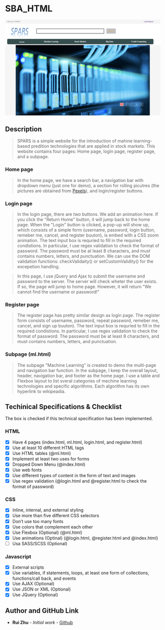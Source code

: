 # SBA_HTML

![](img/ScreenShot.png)

## Description
> SPARS is a simple website for the introduction of mahine learning-based predition technologies that are applied in stock markets. This website contains four pages: Home page, login page, register page, and a subpage.

### Home page

> In the home page, we have a search bar, a navigation bar with dropdown menu (just one for demo), a section for rolling picutres (the pictures are obtained from [Pexels](https://www.pexels.com/search/template/)), and login/register buttons.


### Login page

> In the login page, there are two buttons. We add an animation here. If you click the "Return Home" button, it will jump back to the home page. When the "Login" button is clicked, a pop-up will show up, which consists of a simple form (username, password, login button, remeber me, cancel, and register buuton), is embed with a CSS zoom animation. The text input box is requried to fill in the required condistions. In particular, I use regex validation to check the format of password. The password must be at least 8 characters, and must contains numbers, letters, and punctuation. We can use the DOM validation functions: checkValidaity() or setCustomValidity() for the excepetion handling.

> In this page, I use jQuery and Ajax to submit the username and password to the server. The server will check wheter the user exists. If so, the page will jump to home page. However, it will return "We cannot find the username or password!"

### Register page

> The register page has pretty similar design as login page. The register form consists of username, password, repeat password, remeber me, cancel, and sign up buuton). The text input box is requried to fill in the required condistions. In particular, I use regex validation to check the format of password. The password must be at least 8 characters, and must contains numbers, letters, and punctuation. 

### Subpage (ml.html)

> The subpage "Machine Learning" is created to demo the multi-page and navigation bar function. In the subpage, I keep the overall layout, header, navigation bar, and footer as the home page. I use a table and Flexbox layout to list sveral categories of mechine learning technologies and specific algorithms. Each algorithm has its own hyperlink to wikipeadia.


## Techinical Specifications & Checklist

The box is checked if this technical specification has been implemented.

### HTML
- [x] Have 4 pages (index.html, ml.html, login.html, and register.html)
- [x] Use at least 10 different HTML tags
- [x] Use HTML tables (@ml.html)
- [x] Implement at least two uses for forms
- [x] Dropped Down Menu (@index.html)
- [x] Use web fonts
- [x] Use different types of content in the form of text and images
- [x] Use regex validation (@login.html and @register.html to check the format of password)
### CSS
- [x] Inline, internal, and external styling
- [x] Use more than five different CSS selectors
- [x] Don’t use too many fonts
- [x] Use colors that complement each other
- [x] Use Flexbox (Optional) (@ml.html)
- [x] Use animations (Optinal) (@login.html, @register.html and @index.html)
- [ ] Usa SASS/SCSS (Optional)
### Javascript
- [x] External scripts
- [x] Use variables, if statements, loops, at least one form of collections, functions/call back, and events
- [x] Use AJAX (Optional) 
- [x] Use JSON or XML (Optional)
- [x] Use JQuery (Optional)

## Author and GitHub Link

* **Rui Zhu** - *Initial work* - [Github](https://github.com/ruikobe/SBA_HTML#sba_html)


